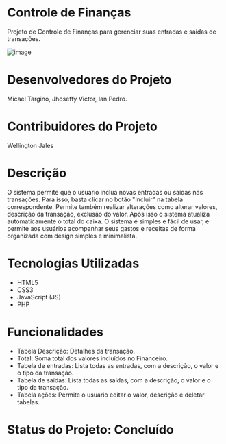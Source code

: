 # Controle de Finanças
Projeto de Controle de Finanças para gerenciar suas entradas e saídas de transações.

![image](https://github.com/IanPedr/projeto_crud/assets/125905398/4d418c9b-639f-4114-942e-95c87c3abfe1)

# Desenvolvedores do Projeto
Micael Targino, Jhoseffy Victor, Ian Pedro.

# Contribuidores do Projeto
Wellington Jales

# Descrição
O sistema permite que o usuário inclua novas entradas ou saídas nas transações. Para isso, basta clicar no botão "Incluir" na tabela correspondente.
Permite também realizar alterações como alterar valores, descrição da transação, exclusão do valor.
Após isso o sistema atualiza automaticamente o total do caixa.
O sistema é simples e fácil de usar, e permite aos usuários acompanhar seus gastos e receitas de forma organizada com design simples e minimalista.


# Tecnologias Utilizadas

- HTML5
- CSS3
- JavaScript (JS)
- PHP

# Funcionalidades

- Tabela Descrição: Detalhes da transação.
- Total: Soma total dos valores incluídos no Financeiro.
- Tabela de entradas: Lista todas as entradas, com a descrição, o valor e o tipo da transação.
- Tabela de saídas: Lista todas as saídas, com a descrição, o valor e o tipo da transação.
- Tabela ações: Permite o usuario editar o valor, descrição e deletar tabelas.  

# Status do Projeto: Concluído
